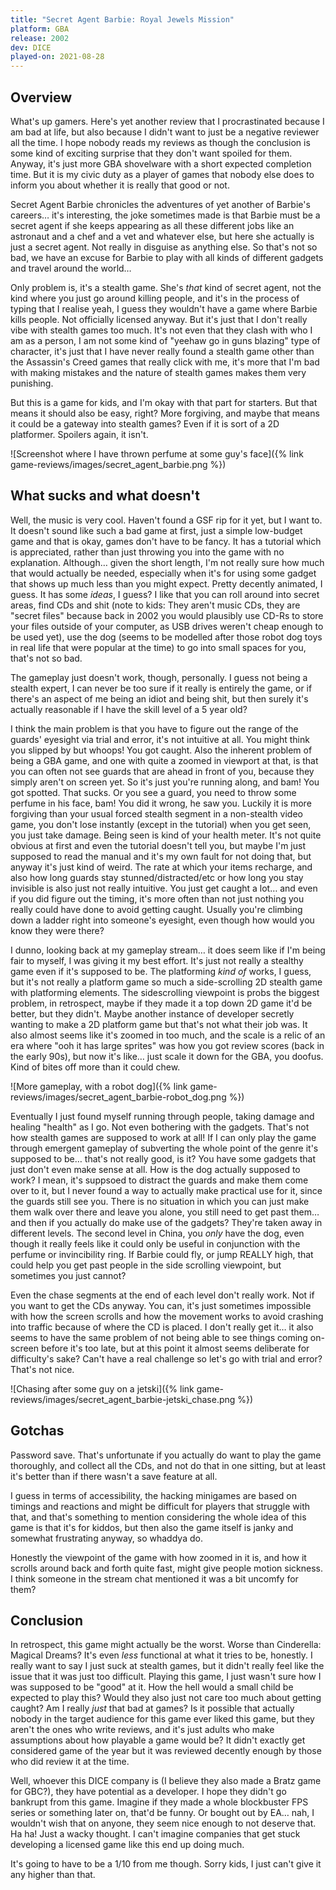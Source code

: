 ```yaml
---
title: "Secret Agent Barbie: Royal Jewels Mission"
platform: GBA
release: 2002
dev: DICE
played-on: 2021-08-28
---
```


## Overview
What's up gamers. Here's yet another review that I procrastinated because I am bad at life, but also because I didn't want to just be a negative reviewer all the time. I hope nobody reads my reviews as though the conclusion is some kind of exciting surprise that they don't want spoiled for them. Anyway, it's just more GBA shovelware with a short expected completion time. But it is my civic duty as a player of games that nobody else does to inform you about whether it is really that good or not. 

Secret Agent Barbie chronicles the adventures of yet another of Barbie's careers… it's interesting, the joke sometimes made is that Barbie must be a secret agent if she keeps appearing as all these different jobs like an astronaut and a chef and a vet and whatever else, but here she actually is just a secret agent. Not really in disguise as anything else. So that's not so bad, we have an excuse for Barbie to play with all kinds of different gadgets and travel around the world…

Only problem is, it's a stealth game. She's _that_ kind of secret agent, not the kind where you just go around killing people, and it's in the process of typing that I realise yeah, I guess they wouldn't have a game where Barbie kills people. Not officially licensed anyway. But it's just that I don't really vibe with stealth games too much. It's not even that they clash with who I am as a person, I am not some kind of "yeehaw go in guns blazing" type of character, it's just that I have never really found a stealth game other than the Assassin's Creed games that really click with me, it's more that I'm bad with making mistakes and the nature of stealth games makes them very punishing.

But this is a game for kids, and I'm okay with that part for starters. But that means it should also be easy, right? More forgiving, and maybe that means it could be a gateway into stealth games? Even if it is sort of a 2D platformer. Spoilers again, it isn't.

![Screenshot where I have thrown perfume at some guy's face]({% link game-reviews/images/secret_agent_barbie.png %})

## What sucks and what doesn't
Well, the music is very cool. Haven't found a GSF rip for it yet, but I want to. It doesn't sound like such a bad game at first, just a simple low-budget game and that is okay, games don't have to be fancy. It has a tutorial which is appreciated, rather than just throwing you into the game with no explanation. Although… given the short length, I'm not really sure how much that would actually be needed, especially when it's for using some gadget that shows up much less than you might expect. Pretty decently animated, I guess. It has some _ideas_, I guess? I like that you can roll around into secret areas, find CDs and shit (note to kids: They aren't music CDs, they are "secret files" because back in 2002 you would plausibly use CD-Rs to store your files outside of your computer, as USB drives weren't cheap enough to be used yet), use the dog (seems to be modelled after those robot dog toys in real life that were popular at the time) to go into small spaces for you, that's not so bad.

The gameplay just doesn't work, though, personally. I guess not being a stealth expert, I can never be too sure if it really is entirely the game, or if there's an aspect of me being an idiot and being shit, but then surely it's actually reasonable if I have the skill level of a 5 year old?

I think the main problem is that you have to figure out the range of the guards' eyesight via trial and error, it's not intuitive at all. You might think you slipped by but whoops! You got caught. Also the inherent problem of being a GBA game, and one with quite a zoomed in viewport at that, is that you can often not see guards that are ahead in front of you, because they simply aren't on screen yet. So it's just you're running along, and bam! You got spotted. That sucks. Or you see a guard, you need to throw some perfume in his face, bam! You did it wrong, he saw you. Luckily it is more forgiving than your usual forced stealth segment in a non-stealth video game, you don't lose instantly (except in the tutorial) when you get seen, you just take damage. Being seen is kind of your health meter. It's not quite obvious at first and even the tutorial doesn't tell you, but maybe I'm just supposed to read the manual and it's my own fault for not doing that, but anyway it's just kind of weird. The rate at which your items recharge, and also how long guards stay stunned/distracted/etc or how long you stay invisible is also just not really intuitive. You just get caught a lot… and even if you did figure out the timing, it's more often than not just nothing you really could have done to avoid getting caught. Usually you're climbing down a ladder right into someone's eyesight, even though how would you know they were there?

I dunno, looking back at my gameplay stream… it does seem like if I'm being fair to myself, I was giving it my best effort. It's just not really a stealthy game even if it's supposed to be. The platforming _kind of_ works, I guess, but it's not really a platform game so much a side-scrolling 2D stealth game with platforming elements. The sidescrolling viewpoint is probs the biggest problem, in retrospect, maybe if they made it a top down 2D game it'd be better, but they didn't. Maybe another instance of developer secretly wanting to make a 2D platform game but that's not what their job was. It also almost seems like it's zoomed in too much, and the scale is a relic of an era where "ooh it has large sprites" was how you got review scores (back in the early 90s), but now it's like… just scale it down for the GBA, you doofus. Kind of bites off more than it could chew.

![More gameplay, with a robot dog]({% link game-reviews/images/secret_agent_barbie-robot_dog.png %})

Eventually I just found myself running through people, taking damage and healing "health" as I go. Not even bothering with the gadgets. That's not how stealth games are supposed to work at all! If I can only play the game through emergent gameplay of subverting the whole point of the genre it's supposed to be… that's not really good, is it? You have some gadgets that just don't even make sense at all. How is the dog actually supposed to work? I mean, it's suppsoed to distract the guards and make them come over to it, but I never found a way to actually make practical use for it, since the guards still see you. There is no situation in which you can just make them walk over there and leave you alone, you still need to get past them… and then if you actually do make use of the gadgets? They're taken away in different levels. The second level in China, you _only_ have the dog, even though it really feels like it could only be useful in conjunction with the perfume or invincibility ring. If Barbie could fly, or jump REALLY high, that could help you get past people in the side scrolling viewpoint, but sometimes you just cannot?

Even the chase segments at the end of each level don't really work. Not if you want to get the CDs anyway. You can, it's just sometimes impossible with how the screen scrolls and how the movement works to avoid crashing into traffic because of where the CD is placed. I don't really get it… it also seems to have the same problem of not being able to see things coming on-screen before it's too late, but at this point it almost seems deliberate for difficulty's sake? Can't have a real challenge so let's go with trial and error? That's not nice.

![Chasing after some guy on a jetski]({% link game-reviews/images/secret_agent_barbie-jetski_chase.png %})

## Gotchas
Password save. That's unfortunate if you actually do want to play the game thoroughly, and collect all the CDs, and not do that in one sitting, but at least it's better than if there wasn't a save feature at all.

I guess in terms of accessibility, the hacking minigames are based on timings and reactions and might be difficult for players that struggle with that, and that's something to mention considering the whole idea of this game is that it's for kiddos, but then also the game itself is janky and somewhat frustrating anyway, so whaddya do.

Honestly the viewpoint of the game with how zoomed in it is, and how it scrolls around back and forth quite fast, might give people motion sickness. I think someone in the stream chat mentioned it was a bit uncomfy for them?

## Conclusion
In retrospect, this game might actually be the worst. Worse than Cinderella: Magical Dreams? It's even _less_ functional at what it tries to be, honestly. I really want to say I just suck at stealth games, but it didn't really feel like the issue that it was just too difficult. Playing this game, I just wasn't sure how I was supposed to be "good" at it. How the hell would a small child be expected to play this? Would they also just not care too much about getting caught? Am I really _just_ that bad at games? Is it possible that actually nobody in the target audience for this game ever liked this game, but they aren't the ones who write reviews, and it's just adults who make assumptions about how playable a game would be? It didn't exactly get considered game of the year but it was reviewed decently enough by those who did review it at the time.

Well, whoever this DICE company is (I believe they also made a Bratz game for GBC?), they have potential as a developer. I hope they didn't go bankrupt from this game. Imagine if they made a whole blockbuster FPS series or something later on, that'd be funny. Or bought out by EA… nah, I wouldn't wish that on anyone, they seem nice enough to not deserve that. Ha ha! Just a wacky thought. I can't imagine companies that get stuck developing a licensed game like this end up doing much.

It's going to have to be a 1/10 from me though. Sorry kids, I just can't give it any higher than that.
